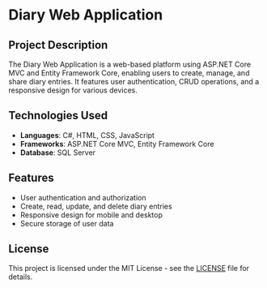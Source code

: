 # Diary Web Application

## Project Description

The Diary Web Application is a web-based platform using ASP.NET Core MVC and Entity Framework Core, enabling users to create, manage, and share diary entries. It features user authentication, CRUD operations, and a responsive design for various devices.

## Technologies Used

- **Languages**: C#, HTML, CSS, JavaScript
- **Frameworks**: ASP.NET Core MVC, Entity Framework Core
- **Database**: SQL Server

## Features

- User authentication and authorization
- Create, read, update, and delete diary entries
- Responsive design for mobile and desktop
- Secure storage of user data

## License

This project is licensed under the MIT License - see the [LICENSE](LICENSE) file for details.
